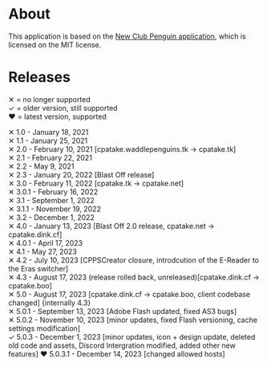 # About

This application is based on the [New Club Penguin application](https://github.com/New-Club-Penguin/NewCP-App/), which is licensed on the MIT license.

# Releases
✕ = no longer supported<br>
✓ = older version, still supported<br>
❤️ = latest version, supported<br>

✕ 1.0 - January 18, 2021<br>
✕ 1.1 - January 25, 2021<br>
✕ 2.0 - February 10, 2021 [cpatake.waddlepenguins.tk -> cpatake.tk]<br>
✕ 2.1 - February 22, 2021<br>
✕ 2.2 - May 9, 2021<br>
✕ 2.3 - January 20, 2022 [Blast Off release]<br>
✕ 3.0 - February 11, 2022 [cpatake.tk -> cpatake.net]<br>
✕ 3.0.1 - February 16, 2022<br>
✕ 3.1 - September 1, 2022<br>
✕ 3.1.1 - November 19, 2022<br>
✕ 3.2 - December 1, 2022<br>
✕ 4.0 - January 13, 2023 [Blast Off 2.0 release, cpatake.net -> cpatake.dink.cf]<br>
✕ 4.0.1 - April 17, 2023<br>
✕ 4.1 - May 27, 2023<br>
✕ 4.2 - July 10, 2023 [CPPSCreator closure, introdcution of the E-Reader to the Eras switcher]<br>
✕ 4.3 - August 17, 2023 (release rolled back, unreleased)[cpatake.dink.cf -> cpatake.boo]<br>
✕ 5.0 - August 17, 2023 [cpatake.dink.cf -> cpatake.boo, client codebase changed] {internally 4.3}<br>
✕ 5.0.1 - September 13, 2023 [Adobe Flash updated, fixed AS3 bugs]<br>
✕ 5.0.2 - November 10, 2023 [minor updates, fixed Flash versioning, cache settings modification]<br>
✓ 5.0.3 - December 1, 2023 [minor updates, icon + design update, deleted old code and assets, Discord Intergration modified, added other new features]
❤️ 5.0.3.1 - December 14, 2023 [changed allowed hosts]